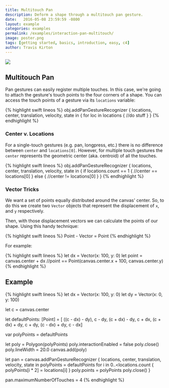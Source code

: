 ```yaml
---
title: Multitouch Pan
description: Deform a shape through a multitouch pan gesture.
date:   2016-05-08 23:59:59 -0800
layout: example
categories: examples
permalink: /examples/interaction-pan-multitouch/
image: poster.png
tags: [getting started, basics, introduction, easy, c4]
author: Travis Kirton
---
```

![](pan-multitouch.png)

## Multitouch Pan
Pan gestures can easily register multiple touches. In this case, we're going to attach the gesture's touch points to the four corners of a shape. You can access the touch points of a gesture via its `locations` variable:

{% highlight swift lineos %}
obj.addPanGestureRecognizer { locations, center, translation, velocity, state in {
    for loc in locations {
        //do stuff
    }
}
{% endhighlight %}

### Center v. Locations
For a single-touch gestures (e.g. pan, longpress, etc.) there is no difference between `center` and `locations[0]`. However, for multiple touch gestures the `center` represents the geometric center (aka. centroid) of all the touches.

{% highlight swift lineos %}
obj.addPanGestureRecognizer { locations, center, translation, velocity, state in {
    if locations.count == 1 {
        //center == locations[0]
    } else {
        //center != locations[0]
    }
}
{% endhighlight %}

### Vector Tricks
We want a set of points equally distributed around the canvas' center. So, to do this we create two `Vector` objects that represent the displacement of `x`, and `y` respectively.

Then, with those displacement vectors we can calculate the points of our shape. Using this handy technique:

{% highlight swift lineos %}
Point - Vector = Point
{% endhighlight %}

For example: 

{% highlight swift lineos %}
let dx = Vector(x: 100, y: 0)
let point = canvas.center + dx
//point == Point(canvas.center.x + 100, canvas.center.y)
{% endhighlight %}

## Example
{% highlight swift lineos %}
let dx = Vector(x: 100, y: 0)
let dy = Vector(x: 0, y: 100)

let c = canvas.center

let defaultPoints: [Point] = [
    ((c - dx) - dy),
    c - dy,
    (c + dx) - dy,
    c + dx,
    (c + dx) + dy,
    c + dy,
    (c - dx) + dy,
    c - dx]

var polyPoints = defaultPoints

let poly = Polygon(polyPoints)
poly.interactionEnabled = false
poly.close()
poly.lineWidth = 20.0
canvas.add(poly)

let pan = canvas.addPanGestureRecognizer { locations, center, translation, velocity, state in
    polyPoints = defaultPoints
    for i in 0..<locations.count {
        polyPoints[i * 2] = locations[i]
    }
    poly.points = polyPoints
    poly.close()
}

pan.maximumNumberOfTouches = 4
{% endhighlight %}
